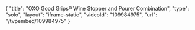 {
    "title": "OXO Good Grips&reg; Wine Stopper and Pourer Combination",
    "type": "solo",
    "layout": "iframe-static",
    "videoId": "109984975",
    "url": "\/tvpembed\/109984975"
}